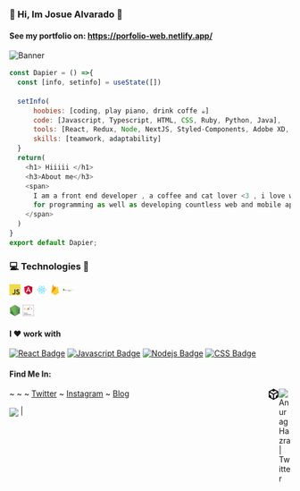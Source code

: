 ### 💫 Hi, Im Josue Alvarado 💫

#### See my portfolio on: https://porfolio-web.netlify.app/
![Banner](https://user-images.githubusercontent.com/62907111/165631777-0a6782ea-09ef-40de-9430-a3794f7a2126.png)

```js
const Dapier = () =>{
  const [info, setinfo] = useState([])
  
  setInfo(
      hoobies: [coding, play piano, drink coffe ☕]
      code: [Javascript, Typescript, HTML, CSS, Ruby, Python, Java],
      tools: [React, Redux, Node, NextJS, Styled-Components, Adobe XD, Figma],
      skills: [teamwork, adaptability]
  }
  return(
    <h1> Hiiiii </h1>
    <h3>About me</h3>
    <span>
      I am a front end developer , a coffee and cat lover <3 , i love working with people who have my own passion
      for programming as well as developing countless web and mobile applications
    </span>
  )
}
export default Dapier;

```
### 💻 Technologies 📱 
<code><img height="20" src="https://raw.githubusercontent.com/github/explore/80688e429a7d4ef2fca1e82350fe8e3517d3494d/topics/javascript/javascript.png"></code>
<code><img height="20" src="https://raw.githubusercontent.com/github/explore/80688e429a7d4ef2fca1e82350fe8e3517d3494d/topics/angular/angular.png"></code>
<code><img height="20" src="https://raw.githubusercontent.com/github/explore/80688e429a7d4ef2fca1e82350fe8e3517d3494d/topics/react/react.png"></code>
<code><img height="20" src="https://raw.githubusercontent.com/github/explore/5c058a388828bb5fde0bcafd4bc867b5bb3f26f3/topics/firebase/firebase.png"></code>
<code><img height="20" src="https://raw.githubusercontent.com/github/explore/5c058a388828bb5fde0bcafd4bc867b5bb3f26f3/topics/mongodb/mongodb.png"></code>

<code><img height="20" src="https://raw.githubusercontent.com/github/explore/80688e429a7d4ef2fca1e82350fe8e3517d3494d/topics/nodejs/nodejs.png"></code>
<code><img height="20" src="https://raw.githubusercontent.com/github/explore/80688e429a7d4ef2fca1e82350fe8e3517d3494d/topics/styled-components/styled-components.png"></code>



#### I ❤️ work with

[![React Badge](https://img.shields.io/badge/-React-61DBFB?style=for-the-badge&labelColor=black&logo=react&logoColor=61DBFB)](#) [![Javascript Badge](https://img.shields.io/badge/-Javascript-F0DB4F?style=for-the-badge&labelColor=black&logo=javascript&logoColor=F0DB4F)](#) [![Nodejs Badge](https://img.shields.io/badge/-Nodejs-3C873A?style=for-the-badge&labelColor=black&logo=node.js&logoColor=3C873A)](#) [![CSS Badge](https://img.shields.io/badge/-css3-2965f1?style=for-the-badge&labelColor=black&logo=css3&logoColor=264de4)](#)


#### Find Me In:
~ <a href="https://twitter.com/drawdapier">
  <img align="right" alt="Anurag Hazra | Twitter" width="21px" src="https://raw.githubusercontent.com/anuraghazra/anuraghazra/master/assets/twitter.svg" />
</a>
~ <a href="https://codesandbox.io/u/anuraghazra">
  <img align="right" alt="Anurag Hazra | CodeSandbox" width="20px" src="https://raw.githubusercontent.com/anuraghazra/anuraghazra/master/assets/codesandbox.svg" />
</a>
~ [Twitter](https://twitter.com/drawdapier)
~ [Instagram](https://www.instagram.com/dapiers/)
~ [Blog](https://kaanbalcat.vercel.app/)

<a href="https://github.com/dapier/github-readme-stats"><img align="center" src="https://github-readme-stats.vercel.app/api/top-langs/?username=dapier&layout=compact&theme=buefy&hide_border=true" /></a> |

